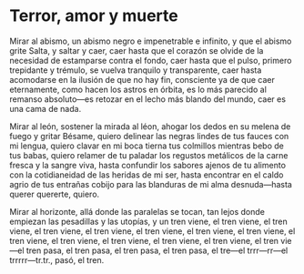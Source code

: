 Terror, amor y muerte
=====================

Mirar al abismo, un abismo negro e impenetrable e infinito, y que el
abismo grite Salta, y saltar y caer, caer hasta que el corazón se
olvide de la necesidad de estamparse contra el fondo, caer hasta que
el pulso, primero trepidante y trémulo, se vuelva tranquilo y
transparente, caer hasta acomodarse en la ilusión de que no hay fin,
consciente ya de que caer eternamente, como hacen los astros en
órbita, es lo más parecido al remanso absoluto—es retozar en el lecho
más blando del mundo, caer es una cama de nada.

Mirar al león, sostener la mirada al léon, ahogar los dedos en su
melena de fuego y gritar Bésame, quiero delinear las negras lindes de
tus fauces con mi lengua, quiero clavar en mi boca tierna tus
colmillos mientras bebo de tus babas, quiero relamer de tu paladar los
regustos metálicos de la carne fresca y la sangre viva, hasta
confundir los sabores ajenos de tu alimento con la cotidianeidad de
las heridas de mi ser, hasta encontrar en el caldo agrio de tus
entrañas cobijo para las blanduras de mi alma desnuda—hasta querer
quererte, quiero.

Mirar al horizonte, allá donde las paralelas se tocan, tan lejos donde
empiezan las pesadillas y las utopías, y un tren viene, el tren viene,
el tren viene, el tren viene, el tren viene, el tren viene, el tren
viene, el tren viene, el tren viene, el tren viene, el tren viene, el
tren viene, el tren viene, el tren vie—el tren pasa, el tren pasa, el
tren pasa, el tren pasa, el tre—el trrr—rr—el trrrrr—tr.tr., pasó, el
tren.
